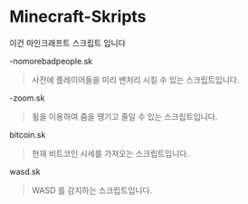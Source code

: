 # Minecraft-Skripts
이건 마인크래프트 스크립트 입니다


-nomorebadpeople.sk
> 사전에 플레이어들을 미리 밴처리 시킬 수 있는 스크립트입니다.

-zoom.sk
> 휠을 이용하여 줌을 땡기고 줄일 수 있는 스크립트입니다.

bitcoin.sk
> 현재 비트코인 시세를 가져오는 스크립트입니다.

wasd.sk
> WASD 를 감지하는 스크립트입니다.
